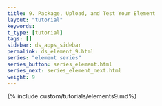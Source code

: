 ```yaml
---
title: 9. Package, Upload, and Test Your Element
layout: "tutorial"
keywords:
t_type: [tutorial]
tags: []
sidebar: ds_apps_sidebar
permalink: ds_element_9.html
series: "element series"
series_button: series_element.html
series_next: series_element_next.html
weight: 9
---
```

{% include custom/tutorials/elements9.md%}
